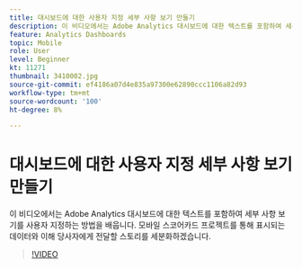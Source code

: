 ```yaml
---
title: 대시보드에 대한 사용자 지정 세부 사항 보기 만들기
description: 이 비디오에서는 Adobe Analytics 대시보드에 대한 텍스트를 포함하여 세부 사항 보기를 사용자 지정하는 방법을 배웁니다. 모바일 스코어카드 프로젝트를 통해 표시되는 데이터와 이해 당사자에게 전달할 스토리를 세분화하겠습니다. (60~160자 사이여야 하지만 242자임)
feature: Analytics Dashboards
topic: Mobile
role: User
level: Beginner
kt: 11271
thumbnail: 3410002.jpg
source-git-commit: ef4186a07d4e835a97300e62890ccc1106a82d93
workflow-type: tm+mt
source-wordcount: '100'
ht-degree: 8%

---
```



# 대시보드에 대한 사용자 지정 세부 사항 보기 만들기

이 비디오에서는 Adobe Analytics 대시보드에 대한 텍스트를 포함하여 세부 사항 보기를 사용자 지정하는 방법을 배웁니다. 모바일 스코어카드 프로젝트를 통해 표시되는 데이터와 이해 당사자에게 전달할 스토리를 세분화하겠습니다.

>[!VIDEO](https://video.tv.adobe.com/v/3410002/?quality=12&learn=on)
